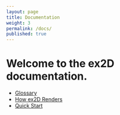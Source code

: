 ```yaml
---
layout: page
title: Documentation
weight: 3
permalink: /docs/
published: true
---
```


# Welcome to the ex2D documentation.

- [Glossary](../docs/glossary/)  
- [How ex2D Renders](../docs/how-ex2d-renders/)  
- [Quick Start](../docs/quick-start/)  
